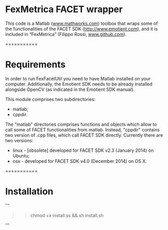 
FexMetrica FACET wrapper
===========

This code is a Matlab (www.mathworks.com) toolbox that wraps some of the functionalities of the FACET SDK (http://www.emotient.com), and it is included in “FexMetrica” (Filippo Rossi, www.github.com).

===========

Requirements
===========

In order to run FexFacetUtil you need to have Matlab installed on your computer. Additionally, the Emotient SDK needs to be already installed alongside OpenCV (as indicated in the Emotient SDK manual).

This module comprises two subdirectories:

 * matlab;
 * cppdir.
 
 The "matlab" directories comprises functions and objects which allow to call some of FACET functionalities from matlab. Instead, "cppdir" contains two version of .cpp files, which call FACET SDK directly. Currently there are two versions:
 
 
 * linux - [obsolete] developed for FACET SDK v2.3 (January 2014) on Ubuntu;
 * osx - developed for FACET SDK v4.0 (December 2014) on OS X.
 
===========

Installation
===========
 
'''

>> chmod +x install.ss && sh install.sh

''' 
